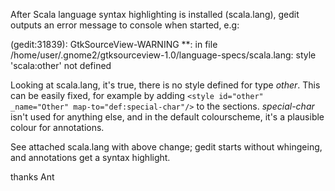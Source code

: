 After Scala language syntax highlighting is installed (scala.lang), gedit outputs an error message to console when started, e.g:

(gedit:31839): GtkSourceView-WARNING **: in file /home/user/.gnome2/gtksourceview-1.0/language-specs/scala.lang: style 'scala:other' not defined

Looking at scala.lang, it's true, there is no style defined for type *other*.  This can be easily fixed, for example by adding 
`<style id="other" _name="Other" map-to="def:special-char"/>`
to the <styles> sections.  *special-char* isn't used for anything else, and in the default colourscheme, it's a plausible colour for annotations.

See attached scala.lang with above change; gedit starts without whingeing, and annotations get a syntax highlight.

thanks
Ant
